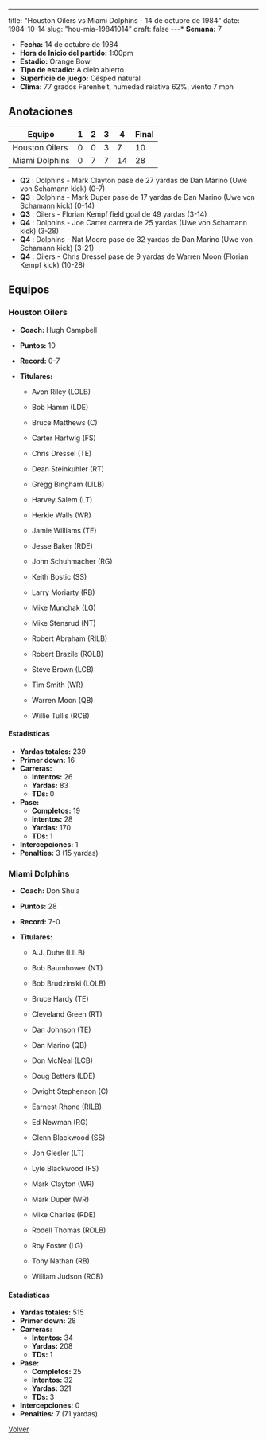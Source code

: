 ---
title: "Houston Oilers vs Miami Dolphins - 14 de octubre de 1984"
date: 1984-10-14
slug: "hou-mia-19841014"
draft: false
---* **Semana:** 7
* **Fecha:** 14 de octubre de 1984
* **Hora de Inicio del partido:** 1:00pm
* **Estadio:** Orange Bowl
* **Tipo de estadio:** A cielo abierto
* **Superficie de juego:** Césped natural
* **Clima:** 77 grados Farenheit, humedad relativa 62%, viento 7 mph




## Anotaciones
| Equipo | 1 | 2 | 3 | 4 | Final |
|--------|---|---|---|---|-------|
| Houston Oilers  | 0 | 0 | 3 | 7  | 10 |
| Miami Dolphins  | 0 | 7 | 7 | 14  | 28 |
* **Q2** : Dolphins - Mark Clayton pase de 27 yardas de Dan Marino (Uwe von Schamann kick) (0-7)
* **Q3** : Dolphins - Mark Duper pase de 17 yardas de Dan Marino (Uwe von Schamann kick) (0-14)
* **Q3** : Oilers - Florian Kempf field goal de 49 yardas (3-14)
* **Q4** : Dolphins - Joe Carter carrera de 25 yardas (Uwe von Schamann kick) (3-28)
* **Q4** : Dolphins - Nat Moore pase de 32 yardas de Dan Marino (Uwe von Schamann kick) (3-21)
* **Q4** : Oilers - Chris Dressel pase de 9 yardas de Warren Moon (Florian Kempf kick) (10-28)


## Equipos


### Houston Oilers
* **Coach:** Hugh Campbell
* **Puntos:** 10
* **Record:** 0-7
* **Titulares:** 

  * Avon Riley (LOLB) 

  * Bob Hamm (LDE) 

  * Bruce Matthews (C) 

  * Carter Hartwig (FS) 

  * Chris Dressel (TE) 

  * Dean Steinkuhler (RT) 

  * Gregg Bingham (LILB) 

  * Harvey Salem (LT) 

  * Herkie Walls (WR) 

  * Jamie Williams (TE) 

  * Jesse Baker (RDE) 

  * John Schuhmacher (RG) 

  * Keith Bostic (SS) 

  * Larry Moriarty (RB) 

  * Mike Munchak (LG) 

  * Mike Stensrud (NT) 

  * Robert Abraham (RILB) 

  * Robert Brazile (ROLB) 

  * Steve Brown (LCB) 

  * Tim Smith (WR) 

  * Warren Moon (QB) 

  * Willie Tullis (RCB) 

#### Estadísticas
* **Yardas totales:** 239
* **Primer down:** 16
* **Carreras:**
  * **Intentos:** 26
  * **Yardas:** 83
  * **TDs:** 0
* **Pase:**
  * **Completos:** 19
  * **Intentos:** 28
  * **Yardas:** 170
  * **TDs:** 1
* **Intercepciones:** 1
* **Penalties:** 3 (15 yardas)

### Miami Dolphins
* **Coach:** Don Shula
* **Puntos:** 28
* **Record:** 7-0
* **Titulares:** 

  * A.J. Duhe (LILB) 

  * Bob Baumhower (NT) 

  * Bob Brudzinski (LOLB) 

  * Bruce Hardy (TE) 

  * Cleveland Green (RT) 

  * Dan Johnson (TE) 

  * Dan Marino (QB) 

  * Don McNeal (LCB) 

  * Doug Betters (LDE) 

  * Dwight Stephenson (C) 

  * Earnest Rhone (RILB) 

  * Ed Newman (RG) 

  * Glenn Blackwood (SS) 

  * Jon Giesler (LT) 

  * Lyle Blackwood (FS) 

  * Mark Clayton (WR) 

  * Mark Duper (WR) 

  * Mike Charles (RDE) 

  * Rodell Thomas (ROLB) 

  * Roy Foster (LG) 

  * Tony Nathan (RB) 

  * William Judson (RCB) 

#### Estadísticas
* **Yardas totales:** 515
* **Primer down:** 28
* **Carreras:**
  * **Intentos:** 34
  * **Yardas:** 208
  * **TDs:** 1
* **Pase:**
  * **Completos:** 25
  * **Intentos:** 32
  * **Yardas:** 321
  * **TDs:** 3
* **Intercepciones:** 0
* **Penalties:** 7 (71 yardas)


[Volver](/historia/1984)
